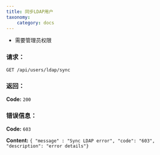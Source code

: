 ```yaml
---
title: 同步LDAP用户
taxonomy:
    category: docs
---
```


- 需要管理员权限

### 请求：

    GET /api/users/ldap/sync

### 返回：

**Code:** `200`

### 错误信息：

**Code:** `603`

**Content:** `{ "message" : "Sync LDAP error", "code": "603", "description": "error details"}`
